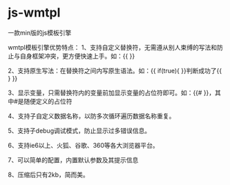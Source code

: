 # js-wmtpl
一款min版的js模板引擎

wmtpl模板引擎优势特点：
1、支持自定义替换符，无需遵从别人束缚的写法和防止与自身框架冲突，更方便快速上手。如：{{ }}

2、支持原生写法：在替换符之间内写原生语法。如：{{ if(true){ }}判断成功了{{ } }}

3、显示变量，只需替换符内的变量前加显示变量的占位符即可。如：{{# }}，其中#是随便定义的占位符

4、支持子自定义数据名称，以防多次循环遍历数据名称重复。

5、支持子debug调试模式，防止显示过多错误信息。

6、支持ie6以上、火狐、谷歌、360等各大浏览器平台。

7、可以简单的配置，内置默认参数及其提示信息

8、压缩后只有2kb，简而美。

